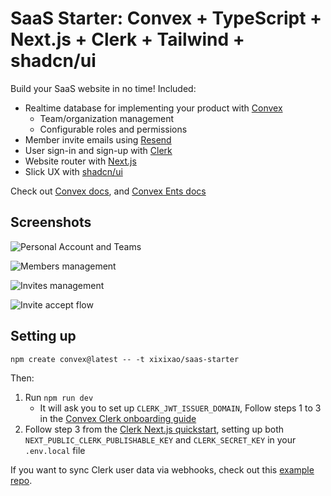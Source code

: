 # SaaS Starter: Convex + TypeScript + Next.js + Clerk + Tailwind + shadcn/ui

Build your SaaS website in no time! Included:

- Realtime database for implementing your product with
  [Convex](https://convex.dev)
  - Team/organization management
  - Configurable roles and permissions
- Member invite emails using [Resend](https://resend.com)
- User sign-in and sign-up with [Clerk](https://clerk.com)
- Website router with [Next.js](https://nextjs.org/)
- Slick UX with [shadcn/ui](https://ui.shadcn.com/)

Check out [Convex docs](https://docs.convex.dev/home), and
[Convex Ents docs](https://labs.convex.dev/convex-ents)

## Screenshots

![Personal Account and Teams](https://cdn.sanity.io/images/ts10onj4/production/574eeb5fd38aa598e2068b765390e0dc8b220075-1890x742.png)

![Members management](https://cdn.sanity.io/images/ts10onj4/production/2a0334dddfdc3a52bb7ffb5c74b58edf8a7b9e03-1894x1130.png)

![Invites management](https://cdn.sanity.io/images/ts10onj4/production/ee70ea18510494e3b67eb58639fc8f11344a4a83-1512x398.png)

![Invite accept flow](https://cdn.sanity.io/images/ts10onj4/production/afbf9daf190f992af8eadfba6daaf175b7bea679-1864x1070.png)

## Setting up

```
npm create convex@latest -- -t xixixao/saas-starter
```

Then:

1. Run `npm run dev`
   - It will ask you to set up `CLERK_JWT_ISSUER_DOMAIN`, Follow steps 1 to 3 in
     the
     [Convex Clerk onboarding guide](https://docs.convex.dev/auth/clerk#get-started)
2. Follow step 3 from the
   [Clerk Next.js quickstart](https://clerk.com/docs/quickstarts/nextjs#set-environment-keys),
   setting up both `NEXT_PUBLIC_CLERK_PUBLISHABLE_KEY` and `CLERK_SECRET_KEY` in
   your `.env.local` file

If you want to sync Clerk user data via webhooks, check out this
[example repo](https://github.com/thomasballinger/convex-clerk-users-table/).
